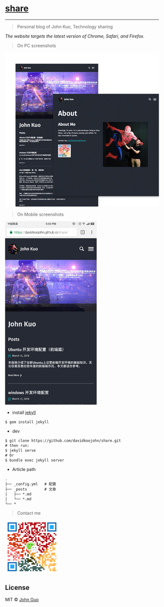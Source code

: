 # [share](https://davidkoojohn.github.io/share/)

-------

> Personal blog of John Kuo, Technology sharing

*The website targets the latest version of Chrome, Safari, and Firefox.*

> On PC screenshots

<a href="https://davidkoojohn.github.io/share/">
	<img src="assets/images/screenshot.png" width="700">
</a>

> On Mobile screenshots

<a href="https://davidkoojohn.github.io">
	<img src="assets/images/screenshot-mobile.png" width="300">
</a>

* install [jekyll](https://jekyllrb.com/)
```
$ gem install jekyll
```
* dev
```
$ git clone https://github.com/davidkoojohn/share.git
# then run:
$ jekyll serve
# Or
$ bundle exec jekyll server
```
* Article path
```
.
├── _config.yml   # 配置
├── _posts        # 文章
|   ├── *.md
|   └── *.md
└── *
```

> Contact me

<a href="https://davidkoojohn.github.io/about">
	<img src="assets/wechat_300px.png" width="177">
</a>

## License

MIT © [John Guo](https://davidkoojohn.github.io)


  
